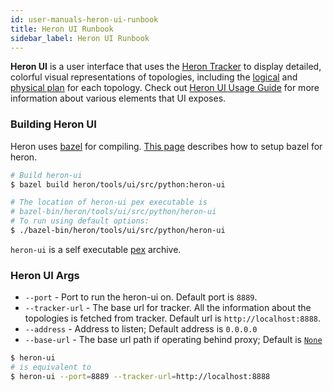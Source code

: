 ```yaml
---
id: user-manuals-heron-ui-runbook
title: Heron UI Runbook
sidebar_label: Heron UI Runbook
---
```

<!--
    Licensed to the Apache Software Foundation (ASF) under one
    or more contributor license agreements.  See the NOTICE file
    distributed with this work for additional information
    regarding copyright ownership.  The ASF licenses this file
    to you under the Apache License, Version 2.0 (the
    "License"); you may not use this file except in compliance
    with the License.  You may obtain a copy of the License at
      http://www.apache.org/licenses/LICENSE-2.0
    Unless required by applicable law or agreed to in writing,
    software distributed under the License is distributed on an
    "AS IS" BASIS, WITHOUT WARRANTIES OR CONDITIONS OF ANY
    KIND, either express or implied.  See the License for the
    specific language governing permissions and limitations
    under the License.
-->

**Heron UI** is a user interface that uses the [Heron Tracker](heron-architecture#heron-tracker) to display detailed,
colorful visual representations of topologies, including the
[logical](heron-topology-concepts#logical-plan) and [physical
plan](heron-topology-concepts#physical-plan) for each topology. Check out
[Heron UI Usage Guide](guides-ui-guide) for more information about
various elements that UI exposes.

### Building Heron UI

Heron uses [bazel](http://bazel.io/) for compiling.
[This page](compiling-overview) describes how to setup bazel
for heron.

```bash
# Build heron-ui
$ bazel build heron/tools/ui/src/python:heron-ui

# The location of heron-ui pex executable is
# bazel-bin/heron/tools/ui/src/python/heron-ui
# To run using default options:
$ ./bazel-bin/heron/tools/ui/src/python/heron-ui
```

`heron-ui` is a self executable
[pex](https://pex.readthedocs.io/en/latest/whatispex.html) archive.

### Heron UI Args

* `--port` - Port to run the heron-ui on. Default port is `8889`.
* `--tracker-url` - The base url for tracker. All the information about the
  topologies is fetched from tracker. Default url is `http://localhost:8888`.
* `--address` - Address to listen; Default address is `0.0.0.0`
* `--base-url` - The base url path if operating behind proxy; Default is [`None`](https://github.com/apache/incubator-heron/blob/master/heron/tools/ui/src/python/main.py#L145)

```bash
$ heron-ui
# is equivalent to
$ heron-ui --port=8889 --tracker-url=http://localhost:8888
```
